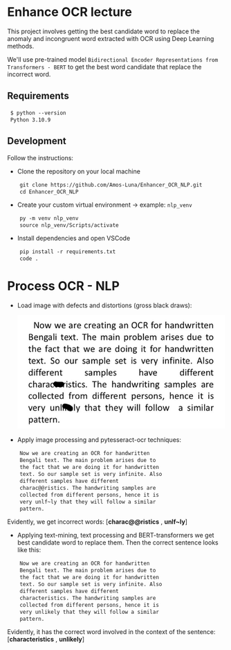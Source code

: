 # Enhance OCR lecture

This project involves getting the best candidate word to replace the anomaly and incongruent word extracted with OCR using Deep Learning methods.

We'll use pre-trained model `Bidirectional Encoder Representations from Transformers - BERT` to get the best word candidate that replace the incorrect word.

## Requirements
   ```
    $ python --version
    Python 3.10.9
  ```
## Development
Follow the instructions:

* Clone the repository on your local machine
```
    git clone https://github.com/Amos-Luna/Enhancer_OCR_NLP.git
    cd Enhancer_OCR_NLP
```

* Create your custom virtual environment -> example: `nlp_venv`
```
    py -m venv nlp_venv
    source nlp_venv/Scripts/activate
```

* Install dependencies and open VSCode
```
    pip install -r requirements.txt
    code .
```

# Process OCR - NLP

* Load image with defects and distortions (gross black draws):

   ![local image](https://raw.githubusercontent.com/Amos-Luna/Enhancer_OCR_NLP/main/test_image.png)

* Apply image processing and pytesseract-ocr techniques:
```
    Now we are creating an OCR for handwritten
    Bengali text. The main problem arises due to
    the fact that we are doing it for handwritten
    text. So our sample set is very infinite. Also
    different samples have different
    charac@@ristics. The handwriting samples are
    collected from different persons, hence it is
    very unlf~ly that they will follow a similar
    pattern.
```
  Evidently, we get incorrect words:
  [**charac@@ristics** , **unlf~ly**]

* Applying text-mining, text processing and BERT-transformers we get best candidate word to replace them. Then the correct sentence looks like this:
```
    Now we are creating an OCR for handwritten
    Bengali text. The main problem arises due to
    the fact that we are doing it for handwritten
    text. So our sample set is very infinite. Also
    different samples have different
    characteristics. The handwriting samples are
    collected from different persons, hence it is
    very unlikely that they will follow a similar
    pattern.
```
  Evidently, it has the correct word involved in the context of the sentence:
  [**characteristics** , **unlikely**]
